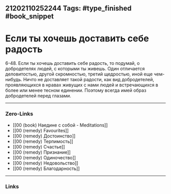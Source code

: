 21202110252244
Tags: #type_finished #book_snippet 
---
# Если ты хочешь доставить себе радость

 6-48. Если ты хочешь доставить себе радость, то подумай, о добродетелях людей, с которыми ты живешь. Один отличается деловитостью, другой скромностью, третий щедростью, иной еще чем-нибудь. Ничто не доставляет такой радости, как вид добродетелей, проявляющихся в нравах живущих с нами людей и встречающихся в более или менее тесном единении. Поэтому всегда имей образ добродетелей перед глазами. 

---
### Zero-Links
 - [[00 (book) Наедине с собой - Meditations]]
 - [[00 (remedy) Favourites]]
 - [[00 (remedy) Достоинство]]
 - [[00 (remedy) Терпимость]]
 - [[00 (remedy) Счастье]]
 - [[00 (remedy) Признание]]
 - [[00 (remedy) Одиночество]]
 - [[00 (remedy) Недовольство]]
 - [[00 (remedy) Благодарность]]
---
### Links
